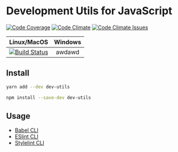 # Development Utils for JavaScript

[![Code Coverage](https://img.shields.io/codecov/c/github/rusty1s/dev-utils.svg)](https://codecov.io/github/rusty1s/dev-utils?branch=master)
[![Code Climate](https://codeclimate.com/github/rusty1s/dev-utils/badges/gpa.svg)](https://codeclimate.com/github/rusty1s/dev-utils)
[![Code Climate Issues](https://codeclimate.com/github/rusty1s/dev-utils/badges/issue_count.svg)](https://codeclimate.com/github/rusty1s/dev-utils/issues)

| Linux/MacOS | Windows |
|-------------|:-------:|
| [![Build Status](https://travis-ci.org/rusty1s/dev-utils.svg?branch=master)](https://travis-ci.org/rusty1s/dev-utils) | awdawd |

## Install

```sh
yarn add --dev dev-utils
```

```sh
npm install --save-dev dev-utils
```

## Usage

* [Babel CLI](https://babeljs.io/docs/usage/cli/)
* [ESlint CLI](http://eslint.org/docs/user-guide/command-line-interface)
* [Stylelint CLI](https://github.com/stylelint/stylelint/blob/master/docs/user-guide/cli.md)
